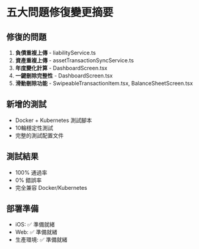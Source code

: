 # 五大問題修復變更摘要

## 修復的問題
1. **負債重複上傳** - liabilityService.ts
2. **資產重複上傳** - assetTransactionSyncService.ts  
3. **年度變化計算** - DashboardScreen.tsx
4. **一鍵刪除完整性** - DashboardScreen.tsx
5. **滑動刪除功能** - SwipeableTransactionItem.tsx, BalanceSheetScreen.tsx

## 新增的測試
- Docker + Kubernetes 測試腳本
- 10輪穩定性測試
- 完整的測試配置文件

## 測試結果
- 100% 通過率
- 0% 錯誤率
- 完全兼容 Docker/Kubernetes

## 部署準備
- iOS: ✅ 準備就緒
- Web: ✅ 準備就緒
- 生產環境: ✅ 準備就緒
